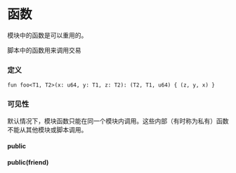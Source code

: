 # 函数

模块中的函数是可以重用的。

脚本中的函数用来调用交易



### 定义

```move
fun foo<T1, T2>(x: u64, y: T1, z: T2): (T2, T1, u64) { (z, y, x) }
```



### 可见性

默认情况下，模块函数只能在同一个模块内调用。这些内部（有时称为私有）函数不能从其他模块或脚本调用。

#### public



#### public(friend)

####  